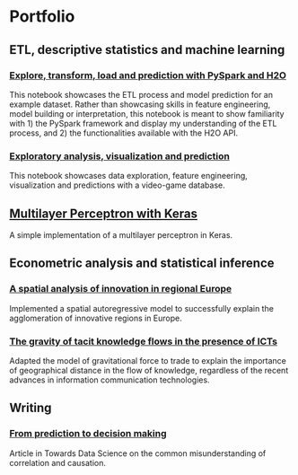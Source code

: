 # Portfolio
## ETL, descriptive statistics and machine learning
### [Explore, transform, load and prediction with PySpark and H2O](https://databricks-prod-cloudfront.cloud.databricks.com/public/4027ec902e239c93eaaa8714f173bcfc/4901559484398239/3985008231453347/377123234447052/latest.html)
This notebook showcases the ETL process and model prediction for an example dataset. Rather than showcasing skills in feature engineering, model building or interpretation, this notebook is meant to show familiarity with 1) the PySpark framework and display my understanding of the ETL process, and 2) the functionalities available with the H2O API.
### [Exploratory analysis, visualization and prediction](https://www.kaggle.com/kristofersoderstrom/pubg-main)
This notebook showcases data exploration, feature engineering, visualization and predictions with a video-game database. 
## [Multilayer Perceptron with Keras](https://www.kaggle.com/kristofersoderstrom/titanic-mlp)
 A simple implementation of a multilayer perceptron in Keras. 
## Econometric analysis and statistical inference
### [A spatial analysis of innovation in regional Europe](http://lup.lub.lu.se/student-papers/record/7615461 )
Implemented a spatial autoregressive model to successfully explain the agglomeration of innovative regions in Europe.
### [The gravity of tacit knowledge flows in the presence of ICTs](http://lup.lub.lu.se/student-papers/record/8900542)
Adapted the model of gravitational force to trade to explain the importance of geographical distance in the flow of knowledge, regardless of the recent advances in information communication technologies.
## Writing
### [From prediction to decision making](https://towardsdatascience.com/why-your-predictions-might-be-falling-short-opinion-9b1fada35137)
Article in Towards Data Science on the common misunderstanding of correlation and causation. 
